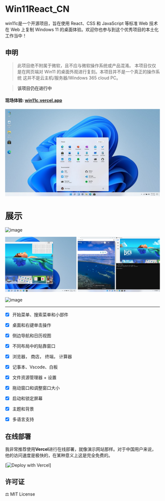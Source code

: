 # Win11React_CN

win11c是一个开源项目，旨在使用 React、CSS 和 JavaScript 等标准 Web 技术在 Web 上复制 Windows 11 的桌面体验。欢迎你也参与到这个优秀项目的本土化工作当中！

## 申明

> 此项目绝不附属于微软，且不应与微软操作系统或产品混淆。
> 本项目仅仅是在网页端对 Win11 的桌面外观进行复刻。本项目并不是一个真正的操作系统
> 这并不是云主机/服务器/Windows 365 cloud PC。



>
> **该项目仍在进行中**
>
> 

#### 现场体验: [win11c.vercel.app](https://win11c.vercel.app)

![Home](./public/img/home.jpg)

# 展示

![image](https://user-images.githubusercontent.com/89068816/154832868-6ec81a0b-0bc3-4e77-a4bf-3391b852fe9c.png)

![pic1](./public/img/gallery2.jpg)

![image](https://user-images.githubusercontent.com/89068816/154832942-b3e435dd-5fe4-4bc1-a9be-34262698625d.png)

-----------------------

- [x] 开始菜单、搜索菜单和小部件
- [x] 桌面和右键单击操作
- [x] 侧边导航和日历视图
- [x] 不同布局中的贴靠窗口
- [x] 浏览器， 商店， 终端， 计算器
- [x] 记事本、Vscode、白板
- [x] 文件资源管理器 + 设置
- [x] 拖动窗口和调整窗口大小
- [x] 启动和锁定屏幕
- [x] 主题和背景
- [x] 多语言支持


<!--- ## FAQ

- 这是完整的操作系统吗？
  - 不，这不是一个完整的操作系统，无论如何它也不隶属于微软。
- 花了多长时间？
  - 老实说，收集资产需要 2-3 天，规划需要 2-3 天，编程时间约为 6 天。
- 您是否使用过任何 UI/库？
  - 并没有。
- 我可以做贡献吗？
  - 是的，你可以！打开议题、创建拉取请求、前往讨论或加入Discord。
- 如果有的话，你从哪里得到灵感？
  - 我从[这个YouTube视频](https://www.youtube.com/watch?v=OtOmxa9UMe8)中得到了灵感。 ----->

## 在线部署

我非常推荐使用**Vercel**进行在线部署，就像演示网站那样。对于中国用户来说，他的访问速度是极快的，在某种意义上这是完全免费的。

[![Deploy with Vercel](https://vercel.com/button)]

## 许可证

⚖️ MIT License
